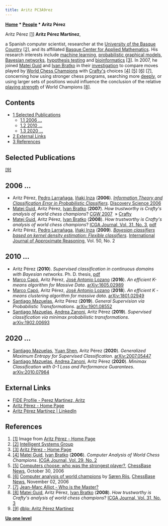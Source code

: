 ```yaml
---
title: Aritz PC3A9rez
---
```

**[Home](Home "Home") * [People](People "People") * Aritz Pérez**

[](https://web.archive.org/web/20120628115525/http://www.sc.ehu.es/ccwbayes/members/aritz/aritz.html) Aritz Pérez <a id="cite-note-1" href="#cite-ref-1">[1]</a>
**Aritz Pérez Martínez**,

a Spanish computer scientist, researcher at the [University of the Basque Country](https://en.wikipedia.org/wiki/University_of_the_Basque_Country) <a id="cite-note-2" href="#cite-ref-2">[2]</a>, and its affiliated [Basque Center for Applied Mathematics](https://en.wikipedia.org/wiki/Basque_Center_for_Applied_Mathematics).
His research interests include [machine learning](Learning "Learning"), [probabilistic graphical models](https://en.wikipedia.org/wiki/Graphical_model), [Bayesian networks](https://en.wikipedia.org/wiki/Bayesian_network), [hypothesis testing](https://en.wikipedia.org/wiki/Statistical_hypothesis_testing) and [bioinformatics](https://en.wikipedia.org/wiki/Bioinformatics)
<a id="cite-note-3" href="#cite-ref-3">[3]</a>.
In 2007, he joined [Matej Guid](Matej_Guid "Matej Guid") and [Ivan Bratko](Ivan_Bratko "Ivan Bratko") in their [investigation](https://en.wikipedia.org/wiki/Comparison_of_top_chess_players_throughout_history#Matej_Guid_and_Ivan_Bratko)
to compare moves played by [World Chess Champions](https://en.wikipedia.org/wiki/World_Chess_Championship) with [Crafty's](Crafty "Crafty") choices <a id="cite-note-4" href="#cite-ref-4">[4]</a> <a id="cite-note-5" href="#cite-ref-5">[5]</a> <a id="cite-note-6" href="#cite-ref-6">[6]</a> <a id="cite-note-7" href="#cite-ref-7">[7]</a>,
concerning how using stronger chess programs, searching more [deeply](Depth "Depth"), or using larger sets of positions would influence the conclusion of the relative [playing strength](Playing_Strength "Playing Strength") of World Champions <a id="cite-note-8" href="#cite-ref-8">[8]</a>.

## Contents

- [1 Selected Publications](#selected-publications)
  - [1.1 2006 ...](#2006-...)
  - [1.2 2010 ...](#2010-...)
  - [1.3 2020 ...](#2020-...)
- [2 External Links](#external-links)
- [3 References](#references)

## Selected Publications

<a id="cite-note-9" href="#cite-ref-9">[9]</a>

## 2006 ...

- Aritz Pérez, [Pedro Larrañaga](https://dblp.uni-trier.de/pid/04/5852.html), [Iñaki Inza](https://dblp.uni-trier.de/pid/97/6861.html) (**2006**). *[Information Theory and Classification Error in Probabilistic Classifiers](https://link.springer.com/chapter/10.1007/11893318_40)*. [Discovery Science 2006](https://dblp.uni-trier.de/db/conf/dis/dis2006.html#PaerezLI06)
- [Matej Guid](Matej_Guid "Matej Guid"), Aritz Pérez, [Ivan Bratko](Ivan_Bratko "Ivan Bratko") (**2007**). *How trustworthy is Crafty's analysis of world chess champions*? [CGW 2007](CGW_2007 "CGW 2007")  » [Crafty](Crafty "Crafty")
- [Matej Guid](Matej_Guid "Matej Guid"), Aritz Pérez, [Ivan Bratko](Ivan_Bratko "Ivan Bratko") (**2008**). *How trustworthy is Crafty's analysis of world chess champions*? [ICGA Journal, Vol. 31, No. 3](ICGA_Journal#31_3 "ICGA Journal"), [pdf](https://ailab.si/matej/doc/How_Trustworthy_is_Craftys_Analysis.pdf)
- Aritz Pérez, [Pedro Larrañaga](https://dblp.uni-trier.de/pid/04/5852.html), [Iñaki Inza](https://dblp.uni-trier.de/pid/97/6861.html) (**2009**). *[Bayesian classifiers based on kernel density estimation: Flexible classifiers](https://www.sciencedirect.com/science/article/pii/S0888613X08001400)*. [International Journal of Approximate Reasoning](https://www.journals.elsevier.com/international-journal-of-approximate-reasoning), Vol. 50, No. 2

## 2010 ...

- Aritz Pérez (**2010**). *Supervised classification in continuous domains with Bayesian networks*. Ph. D. thesis, [pdf](http://www.sc.ehu.es/ccwbayes/members/aritz/documentos/aritz.phd.dissertation.21Mayo2010.pdf)
- [Marco Capó](https://dblp.uni-trier.de/pid/180/5659.html), Aritz Pérez, [José Antonio Lozano](https://dblp.uni-trier.de/pid/l/JoseAntonioLozano.html) (**2016**). *An efficient K-means algorithm for Massive Data*. [arXiv:1605.02989](https://arxiv.org/abs/1605.02989)
- [Marco Capó](https://dblp.uni-trier.de/pid/180/5659.html), Aritz Pérez, [José Antonio Lozano](https://dblp.uni-trier.de/pid/l/JoseAntonioLozano.html) (**2018**). *An efficient K -means clustering algorithm for massive data*. [arXiv:1801.02949](https://arxiv.org/abs/1801.02949)
- [Santiago Mazuelas](https://dblp.uni-trier.de/pid/84/6071.html), Aritz Pérez (**2019**). *General Supervision via Probabilistic Transformations*. [arXiv:1901.08552](https://arxiv.org/abs/1901.08552)
- [Santiago Mazuelas](https://dblp.uni-trier.de/pid/84/6071.html), [Andrea Zanoni](https://dblp.uni-trier.de/pid/236/5976.html), Aritz Pérez (**2019**). *Supervised classification via minimax probabilistic transformations*. [arXiv:1902.00693](https://arxiv.org/abs/1902.00693)

## 2020 ...

- [Santiago Mazuelas](https://dblp.uni-trier.de/pid/84/6071.html), [Yuan Shen](https://dblp.uni-trier.de/pid/92/3660.html), Aritz Pérez (**2020**). *Generalized Maximum Entropy for Supervised Classification*. [arXiv:2007.05447](https://arxiv.org/abs/2007.05447)
- [Santiago Mazuelas](https://dblp.uni-trier.de/pid/84/6071.html), [Andrea Zanoni](https://dblp.uni-trier.de/pid/236/5976.html), Aritz Pérez (**2020**). *Minimax Classification with 0-1 Loss and Performance Guarantees*. [arXiv:2010.07964](https://arxiv.org/abs/2010.07964)

## External Links

- [FIDE Profile - Perez Martinez, Aritz](https://ratings.fide.com/profile/2265664)
- [Aritz Pérez - Home Page](http://www.sc.ehu.es/ccwbayes/members/aritz/aritz_semiold.html)
- [Aritz Pérez Martínez | LinkedIn](https://www.linkedin.com/in/aritz-p%C3%A9rez-mart%C3%ADnez-31910688/)

## References

1. <a id="cite-ref-1" href="#cite-note-1">[1]</a> Image from [Aritz Pérez - Home Page](http://www.sc.ehu.es/ccwbayes/members/aritz/aritz_semiold.html)
1. <a id="cite-ref-2" href="#cite-note-2">[2]</a> [Intelligent Systems Group](http://www.sc.ehu.es/ccwbayes/)
1. <a id="cite-ref-3" href="#cite-note-3">[3]</a> [Aritz Pérez - Home Page](http://www.sc.ehu.es/ccwbayes/members/aritz/aritz_semiold.html)
1. <a id="cite-ref-4" href="#cite-note-4">[4]</a> [Matej Guid](Matej_Guid "Matej Guid"), [Ivan Bratko](Ivan_Bratko "Ivan Bratko") (**2006**). *Computer Analysis of World Chess Champions*. [ICGA Journal, Vol. 29, No. 2](ICGA_Journal#29_2 "ICGA Journal")
1. <a id="cite-ref-5" href="#cite-note-5">[5]</a> [Computers choose: who was the strongest player?](https://en.chessbase.com/post/computers-choose-who-was-the-strongest-player-), [ChessBase News](ChessBase "ChessBase"), October 30, 2006
1. <a id="cite-ref-6" href="#cite-note-6">[6]</a> [Computer analysis of world champions](https://en.chessbase.com/post/computer-analysis-of-world-champions) by [Søren Riis](S%C3%B8ren_Riis "Søren Riis"), [ChessBase News](ChessBase "ChessBase"), November 02, 2006
1. <a id="cite-ref-7" href="#cite-note-7">[7]</a> [Jean-Marc Alliot - Who is the Master?](Jean-Marc_Alliot#WhoistheMaster "Jean-Marc Alliot")
1. <a id="cite-ref-8" href="#cite-note-8">[8]</a> [Matej Guid](Matej_Guid "Matej Guid"), Aritz Pérez, [Ivan Bratko](Ivan_Bratko "Ivan Bratko") (**2008**). *How trustworthy is Crafty's analysis of world chess champions*? [ICGA Journal, Vol. 31, No. 3](ICGA_Journal#31_3 "ICGA Journal")
1. <a id="cite-ref-9" href="#cite-note-9">[9]</a> [dblp: Aritz Pérez Martínez](https://dblp.uni-trier.de/pid/p/AritzPerezMartinez.html)

**[Up one level](People "People")**

